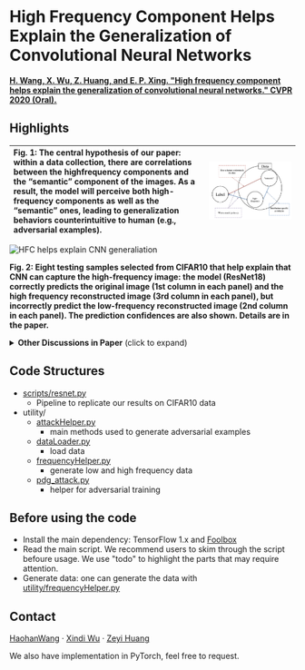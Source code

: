 # High Frequency Component Helps Explain the Generalization of Convolutional Neural Networks 
**[H. Wang, X. Wu, Z. Huang, and E. P. Xing. "High frequency component helps explain the generalization of convolutional neural networks." CVPR 2020 (Oral).](https://arxiv.org/abs/1905.13545)**

## Highlights
|Fig. 1: The central hypothesis of our paper: within a data collection, there are correlations between the highfrequency components and the “semantic” component of the images. As a result, the model will perceive both high-frequency components as well as the “semantic” ones, leading to generalization behaviors counterintuitive to human (e.g., adversarial examples).|<img src="main.png" alt="main hypothesis of the paper" width="1600" height="whatever">  
 |:--|---|

<img src="intro.gif" alt="HFC helps explain CNN generaliation" width="1000" height="whatever">

**Fig. 2: Eight testing samples selected from CIFAR10 that help explain that CNN can capture the high-frequency image: the model (ResNet18) correctly predicts the original image (1st column in each panel) and the high frequency reconstructed image (3rd column in each panel), but incorrectly predict the low-frequency reconstructed image (2nd column in each panel). The prediction confidences are also shown. Details are in the paper.**

<details>
 <summary><b>Other Discussions in Paper</b> (click to expand)</summary>

  1. Trade-off between accuracy and robustness (Section 3)
  2. Rethinking data before rethinking generalization (Section 4)
  3. Re-evaluate the heuristics (BatchNorm seems to promote high-frequency information) (Section 5)
  4. Adversarially robust models tend to filter out high-frequency components (Section 6)
  5. Similar phenomena are observed beyond image classification (Section 7)
</details>

## Code Structures

- [scripts/resnet.py](https://github.com/HaohanWang/HFC/blob/master/scripts/resnet.py)
    - Pipeline to replicate our results on CIFAR10 data
- utility/ 
    - [attackHelper.py](https://github.com/HaohanWang/HFC/blob/master/utility/attackHelper.py)
         - main methods used to generate adversarial examples
    - [dataLoader.py](https://github.com/HaohanWang/HFC/blob/master/utility/dataLoader.py)
         - load data
    - [frequencyHelper.py](https://github.com/HaohanWang/HFC/blob/master/utility/frequencyHelper.py)
         - generate low and high frequency data
    - [pdg_attack.py](https://github.com/HaohanWang/HFC/blob/master/utility/pgd_attack.py)
         - helper for adversarial training

## Before using the code

- Install the main dependency: TensorFlow 1.x and [Foolbox](https://github.com/bethgelab/foolbox)
- Read the main script. We recommend users to skim through the script befoure usage. We use "todo" to highlight the parts that may require attention. 
- Generate data: one can generate the data with [utility/frequencyHelper.py](https://github.com/HaohanWang/HFC/blob/master/utility/frequencyHelper.py)
   
## Contact 
  
[HaohanWang](https://twitter.com/HaohanWang) 
&middot; 
[Xindi Wu](https://github.com/XindiWu) 
&middot;
[Zeyi Huang](https://github.com/Justinhzy) 
   
We also have implementation in PyTorch, feel free to request. 
